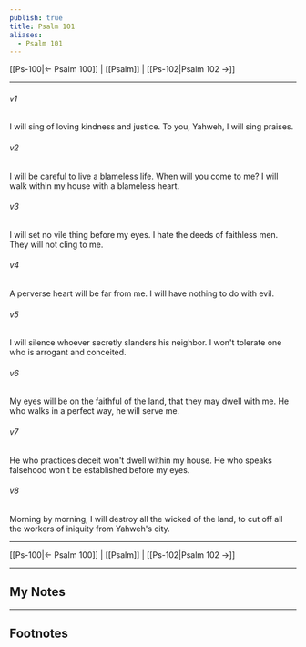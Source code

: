 ```yaml
---
publish: true
title: Psalm 101
aliases:
  - Psalm 101
---
```


[[Ps-100|← Psalm 100]] | [[Psalm]] | [[Ps-102|Psalm 102 →]]
***



###### v1 
I will sing of loving kindness and justice. To you, Yahweh, I will sing praises. 

###### v2 
I will be careful to live a blameless life. When will you come to me? I will walk within my house with a blameless heart. 

###### v3 
I will set no vile thing before my eyes. I hate the deeds of faithless men. They will not cling to me. 

###### v4 
A perverse heart will be far from me. I will have nothing to do with evil. 

###### v5 
I will silence whoever secretly slanders his neighbor. I won't tolerate one who is arrogant and conceited. 

###### v6 
My eyes will be on the faithful of the land, that they may dwell with me. He who walks in a perfect way, he will serve me. 

###### v7 
He who practices deceit won't dwell within my house. He who speaks falsehood won't be established before my eyes. 

###### v8 
Morning by morning, I will destroy all the wicked of the land, to cut off all the workers of iniquity from Yahweh's city.

***
[[Ps-100|← Psalm 100]] | [[Psalm]] | [[Ps-102|Psalm 102 →]]

---
## My Notes

---
## Footnotes